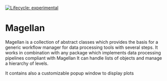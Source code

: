 <!-- badges: start -->
  [![Lifecycle: experimental](https://img.shields.io/badge/lifecycle-experimental-orange.svg)](https://www.tidyverse.org/lifecycle/#experimental)
  <!-- badges: end -->
  
# Magellan

Magellan is a collection of abstract classes which provides the basis for a generic workflow manager for data processing tools with several steps. It works in combination with any package which implements data processing pipelines compliant with Magellan
It can handle lists of objects and manage a hierarchy of levels.


It contains also a customizable popup window to display plots